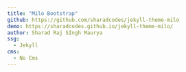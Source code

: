 ```yaml
---
title: "Milo Bootstrap"
github: https://github.com/sharadcodes/jekyll-theme-milo
demo: https://sharadcodes.github.io/jekyll-theme-milo/
author: Sharad Raj SIngh Maurya
ssg:
  - Jekyll
cms:
  - No Cms
---
```

